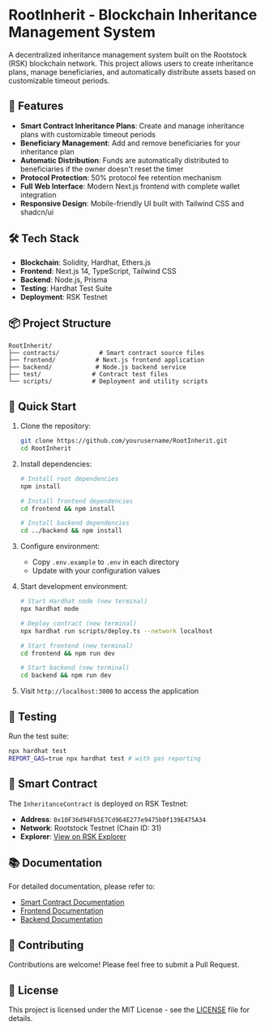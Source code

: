 # RootInherit - Blockchain Inheritance Management System

A decentralized inheritance management system built on the Rootstock (RSK) blockchain network. This project allows users to create inheritance plans, manage beneficiaries, and automatically distribute assets based on customizable timeout periods.

## 🚀 Features

- **Smart Contract Inheritance Plans**: Create and manage inheritance plans with customizable timeout periods
- **Beneficiary Management**: Add and remove beneficiaries for your inheritance plan
- **Automatic Distribution**: Funds are automatically distributed to beneficiaries if the owner doesn't reset the timer
- **Protocol Protection**: 50% protocol fee retention mechanism
- **Full Web Interface**: Modern Next.js frontend with complete wallet integration
- **Responsive Design**: Mobile-friendly UI built with Tailwind CSS and shadcn/ui

## 🛠 Tech Stack

- **Blockchain**: Solidity, Hardhat, Ethers.js
- **Frontend**: Next.js 14, TypeScript, Tailwind CSS
- **Backend**: Node.js, Prisma
- **Testing**: Hardhat Test Suite
- **Deployment**: RSK Testnet

## 📦 Project Structure

```
RootInherit/
├── contracts/           # Smart contract source files
├── frontend/           # Next.js frontend application
├── backend/            # Node.js backend service
├── test/              # Contract test files
└── scripts/           # Deployment and utility scripts
```

## 🔧 Quick Start

1. Clone the repository:
   ```bash
   git clone https://github.com/yourusername/RootInherit.git
   cd RootInherit
   ```

2. Install dependencies:
   ```bash
   # Install root dependencies
   npm install
   
   # Install frontend dependencies
   cd frontend && npm install
   
   # Install backend dependencies
   cd ../backend && npm install
   ```

3. Configure environment:
   - Copy `.env.example` to `.env` in each directory
   - Update with your configuration values

4. Start development environment:
   ```bash
   # Start Hardhat node (new terminal)
   npx hardhat node
   
   # Deploy contract (new terminal)
   npx hardhat run scripts/deploy.ts --network localhost
   
   # Start frontend (new terminal)
   cd frontend && npm run dev
   
   # Start backend (new terminal)
   cd backend && npm run dev
   ```

5. Visit `http://localhost:3000` to access the application

## 🧪 Testing

Run the test suite:

```bash
npx hardhat test
REPORT_GAS=true npx hardhat test # with gas reporting
```

## 📄 Smart Contract

The `InheritanceContract` is deployed on RSK Testnet:
- **Address**: `0x10F36d94Fb5E7Cd964E277e9475b0f139E475A34`
- **Network**: Rootstock Testnet (Chain ID: 31)
- **Explorer**: [View on RSK Explorer](https://explorer.testnet.rootstock.io/address/0x10F36d94Fb5E7Cd964E277e9475b0f139E475A34)

## 📚 Documentation

For detailed documentation, please refer to:
- [Smart Contract Documentation](./DEPLOYMENT.md)
- [Frontend Documentation](./frontend/README.md)
- [Backend Documentation](./backend/README.md)

## 🤝 Contributing

Contributions are welcome! Please feel free to submit a Pull Request.

## 📝 License

This project is licensed under the MIT License - see the [LICENSE](LICENSE) file for details.
